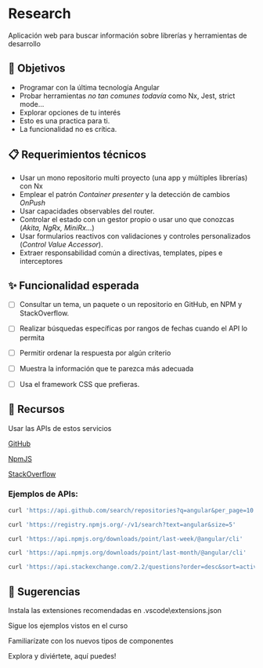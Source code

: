 # Research

Aplicación web para buscar información sobre librerías y herramientas de desarrollo

## 🎯 Objetivos

- Programar con la última tecnología Angular
- Probar herramientas _no tan comunes todavía_ como Nx, Jest, strict mode...
- Explorar opciones de tu interés
- Esto es una practica para ti.
- La funcionalidad no es crítica.

## 📋 Requerimientos técnicos

- Usar un mono repositorio multi proyecto (una app y múltiples librerías) con Nx
- Emplear el patrón _Container presenter_ y la detección de cambios _OnPush_
- Usar capacidades observables del router.
- Controlar el estado con un gestor propio o usar uno que conozcas (_Akita, NgRx, MiniRx_...)
- Usar formularios reactivos con validaciones y controles personalizados (_Control Value Accessor_).
- Extraer responsabilidad común a directivas, templates, pipes e interceptores

## ✨ Funcionalidad esperada

- [ ] Consultar un tema, un paquete o un repositorio en GitHub, en NPM y StackOverflow.

- [ ] Realizar búsquedas específicas por rangos de fechas cuando el API lo permita

- [ ] Permitir ordenar la respuesta por algún criterio

- [ ] Muestra la información que te parezca más adecuada

- [ ] Usa el framework CSS que prefieras.

## 🧰 Recursos

Usar las APIs de estos servicios

[GitHub](https://docs.github.com/en/rest)

[NpmJS](https://github.com/npm/registry/blob/master/docs/download-counts.md)

[StackOverflow](https://api.stackexchange.com/docs)

### Ejemplos de APIs:

```bash
curl 'https://api.github.com/search/repositories?q=angular&per_page=10'

curl 'https://registry.npmjs.org/-/v1/search?text=angular&size=5'

curl 'https://api.npmjs.org/downloads/point/last-week/@angular/cli'

curl 'https://api.npmjs.org/downloads/point/last-month/@angular/cli'

curl 'https://api.stackexchange.com/2.2/questions?order=desc&sort=activity&tagged=angular&site=stackoverflow'
```

## 🎁 Sugerencias

Instala las extensiones recomendadas en .vscode\extensions.json

Sigue los ejemplos vistos en el curso

Familiarízate con los nuevos tipos de componentes

Explora y diviértete, aquí puedes!
